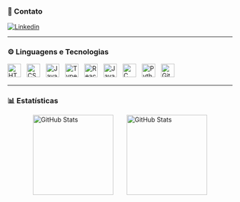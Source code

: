 ### 📱 Contato

<p align="left">
    <a href="https://www.linkedin.com/in/rafael-lauton/">
        <img 
            alt="Linkedin" 
            title="Me encontre no Linkedin" 
            src="https://custom-icon-badges.demolab.com/badge/LinkedIn-0077B5?style=for-the-badge&logo=linkedin&logoColor=white"
        />
    </a>
</p>

---

### ⚙ Linguagens e Tecnologias

<img 
    align="left" 
    alt="HTML"
    title="HTML" 
    width="30px" 
    style="padding-right: 10px;" 
    src="https://cdn.jsdelivr.net/gh/devicons/devicon@latest/icons/html5/html5-original.svg" 
/>
<img 
    align="left" 
    alt="CSS" 
    title="CSS"
    width="30px" 
    style="padding-right: 10px;" 
    src="https://cdn.jsdelivr.net/gh/devicons/devicon@latest/icons/css3/css3-original.svg" 
/>
<img 
    align="left" 
    alt="JavaScript" 
    title="JavaScript"
    width="30px" 
    style="padding-right: 10px;" 
    src="https://cdn.jsdelivr.net/gh/devicons/devicon@latest/icons/javascript/javascript-original.svg" 
/>
<img 
    align="left" 
    alt="TypeScript"
    title="TypeScript" 
    width="30px" 
    style="padding-right: 10px;" 
    src="https://cdn.jsdelivr.net/gh/devicons/devicon@latest/icons/typescript/typescript-original.svg" 
/>
<img 
    align="left" 
    alt="React"
    title="React" 
    width="30px" 
    style="padding-right: 10px;" 
    src="https://cdn.jsdelivr.net/gh/devicons/devicon@latest/icons/react/react-original.svg" 
/>
<img 
    align="left" 
    alt="Java" 
    title="Java"
    width="30px" 
    style="padding-right: 10px;" 
    src="https://cdn.jsdelivr.net/gh/devicons/devicon@latest/icons/java/java-original.svg" 
/>
<img 
    align="left" 
    alt="C" 
    title="C"
    width="30px" 
    style="padding-right: 10px;" 
    src="https://cdn.jsdelivr.net/gh/devicons/devicon@latest/icons/c/c-original.svg"
/>
<img 
    align="left" 
    alt="Python" 
    title="Python"
    width="30px" 
    style="padding-right: 10px;" 
    src="https://cdn.jsdelivr.net/gh/devicons/devicon@latest/icons/python/python-original.svg" 
/>
<img 
    align="left" 
    alt="Git" 
    title="Git"
    width="30px" 
    style="padding-right: 10px;" 
    src="https://cdn.jsdelivr.net/gh/devicons/devicon@latest/icons/git/git-original.svg" 
/>

<br/>
<br/>

---

### 📊 Estatísticas

<div style="display: flex; justify-content: center; gap: 30px;">
  <img 
    alt="GitHub Stats"
    style="height: 180px; width: auto;" 
    src="https://github-readme-stats.vercel.app/api?username=faalkor&show_icons=true&theme=gruvbox&include_all_commits=true&locale=pt-br&rand=fa10820b"
  />
  <img 
    alt="GitHub Stats"
    style="height: 180px; width: auto;" 
    src="https://github-readme-stats.vercel.app/api/top-langs/?username=faalkor&theme=gruvbox&layout=compact&custom_title=Tecnologias&langs_count=7&rand=fa10820b" 
  />
</div>
